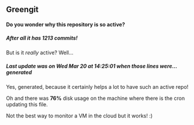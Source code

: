 ## Greengit

#### Do you wonder why this repository is so active?

##### After all it has 1213 commits!

But is it *really* active? Well...

##### Last update was on Wed Mar 20 at 14:25:01 when those lines were... generated

Yes, generated, because it certainly helps a lot to have such an active repo!

Oh and there was **76%** disk usage on the machine
where there is the cron updating this file.

Not the best way to monitor a VM in the cloud but it works! :)
